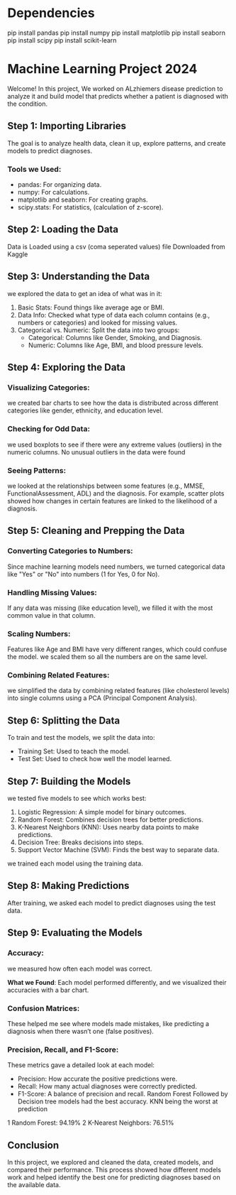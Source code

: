 # Dependencies
pip install pandas
pip install numpy
pip install matplotlib
pip install seaborn
pip install scipy
pip install scikit-learn

# Machine Learning Project 2024

Welcome! In this project, We worked on ALzhiemers disease prediction to analyze it and build model that predicts whether a patient is diagnosed with the condition.

## Step 1: Importing Libraries

The goal is to analyze health data, clean it up, explore patterns, and create models to predict diagnoses.

### Tools we Used:

- pandas: For organizing data.
- numpy: For calculations.
- matplotlib and seaborn: For creating graphs.
- scipy.stats: For statistics, (calculation of z-score).

## Step 2: Loading the Data

Data is Loaded using a csv (coma seperated values) file Downloaded from Kaggle

## Step 3: Understanding the Data

we explored the data to get an idea of what was in it:

1. Basic Stats: Found things like average age or BMI.
2. Data Info: Checked what type of data each column contains (e.g., numbers or categories) and looked for missing values.
3. Categorical vs. Numeric: Split the data into two groups:
   - Categorical: Columns like Gender, Smoking, and Diagnosis.
   - Numeric: Columns like Age, BMI, and blood pressure levels.

## Step 4: Exploring the Data

### Visualizing Categories:
we created bar charts to see how the data is distributed across different categories like gender, ethnicity, and education level.

### Checking for Odd Data:
we used boxplots to see if there were any extreme values (outliers) in the numeric columns.
No unusual outliers in the data were found

### Seeing Patterns:
we looked at the relationships between some features (e.g., MMSE, FunctionalAssessment, ADL) and the diagnosis. For example, scatter plots showed how changes in certain features are linked to the likelihood of a diagnosis.

## Step 5: Cleaning and Prepping the Data

### Converting Categories to Numbers:
Since machine learning models need numbers, we turned categorical data like "Yes" or "No" into numbers (1 for Yes, 0 for No).

### Handling Missing Values:
If any data was missing (like education level), we filled it with the most common value in that column.

### Scaling Numbers:
Features like Age and BMI have very different ranges, which could confuse the model. we scaled them so all the numbers are on the same level.

### Combining Related Features:
we simplified the data by combining related features (like cholesterol levels) into single columns using a PCA (Principal Component Analysis).

## Step 6: Splitting the Data

To train and test the models, we split the data into:

- Training Set: Used to teach the model.
- Test Set: Used to check how well the model learned.

## Step 7: Building the Models

we tested five models to see which works best:

1. Logistic Regression: A simple model for binary outcomes.
2. Random Forest: Combines decision trees for better predictions.
3. K-Nearest Neighbors (KNN): Uses nearby data points to make predictions.
4. Decision Tree: Breaks decisions into steps.
5. Support Vector Machine (SVM): Finds the best way to separate data.

we trained each model using the training data.

## Step 8: Making Predictions

After training, we asked each model to predict diagnoses using the test data.

## Step 9: Evaluating the Models

### Accuracy:
we measured how often each model was correct. 

**What we Found**: Each model performed differently, and we visualized their accuracies with a bar chart.

### Confusion Matrices:
These helped me see where models made mistakes, like predicting a diagnosis when there wasn’t one (false positives).

### Precision, Recall, and F1-Score:
These metrics gave a detailed look at each model:
- Precision: How accurate the positive predictions were.
- Recall: How many actual diagnoses were correctly predicted.
- F1-Score: A balance of precision and recall.
Random Forest Followed by Decision tree models had the best accuracy. KNN being the worst at prediction

1	Random Forest:	94.19%
2	K-Nearest Neighbors:	76.51%

## Conclusion

In this project, we explored and cleaned the data, created models, and compared their performance. 
This process showed how different models work and helped identify the best one for predicting diagnoses based on the available data.